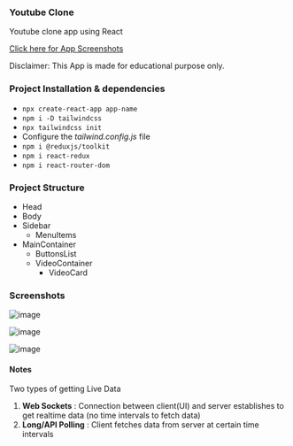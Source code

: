 ### Youtube Clone

Youtube clone app using React

[Click here for App Screenshots](https://github.com/faraaz-e/youtube-clone/#screenshots)

Disclaimer: This App is made for educational purpose only.

### Project Installation & dependencies

- `npx create-react-app app-name`
- `npm i -D tailwindcss`
- `npx tailwindcss init`
- Configure the _tailwind.config.js_ file
- `npm i @reduxjs/toolkit`
- `npm i react-redux`
- `npm i react-router-dom`

### Project Structure

- Head
- Body
- Sidebar
    - MenuItems
- MainContainer
    - ButtonsList
    - VideoContainer
        - VideoCard

### Screenshots

![image](https://github.com/faraaz-e/youtube-clone/assets/61732459/eeeeb1ee-667c-400f-ae23-fa0a6cc6093b)

![image](https://github.com/faraaz-e/youtube-clone/assets/61732459/9d58b541-c05a-404b-9752-4c373d3e546d)

![image](https://github.com/faraaz-e/youtube-clone/assets/61732459/d6855bd1-04e0-4ba4-acef-73a578f41ad4)

#### Notes

Two types of getting Live Data

1. **Web Sockets** : Connection between client(UI) and server establishes to get realtime data (no time intervals to fetch data)
2. **Long/API Polling** : Client fetches data from server at certain time intervals

